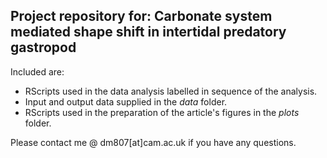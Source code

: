## Project repository for: **Carbonate system mediated shape shift in intertidal predatory gastropod**

Included are:
- RScripts used in the data analysis labelled in sequence of the analysis.
- Input and output data supplied in the *data* folder.
- RScripts used in the preparation of the article's figures in the *plots* folder.

Please contact me @ dm807[at]cam.ac.uk if you have any questions.

